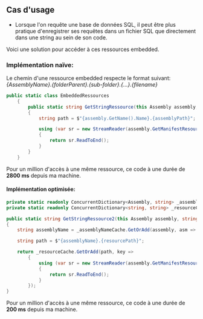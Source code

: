 ﻿---
tags: dotnet, tips
---

## Cas d'usage
- Lorsque l'on requête une base de données SQL, il peut être plus pratique d'enregistrer ses requêtes dans un fichier SQL que directement dans une string au sein de son code.

Voici une solution pour accéder à ces ressources embedded.

### Implémentation naïve: 

 Le chemin d'une ressource embedded respecte le format suivant:  
 *{AssemblyName}.{folderParent}.{sub-folder}.{...}.{filename}*


``` csharp
public static class EmbeddedRessources
    {
        public static string GetStringRessource(this Assembly assembly, string assemblyPath)
        {
            string path = $"{assembly.GetName().Name}.{assemblyPath}";

            using (var sr = new StreamReader(assembly.GetManifestResourceStream(path)))
            {
                return sr.ReadToEnd();
            }
        }
    }
````
Pour un million d'accès à une même ressource, ce code à une durée de **2800 ms** depuis ma machine.

#### Implémentation optimisée: 

``` csharp
private static readonly ConcurrentDictionary<Assembly, string> _assemblyNameCache = new ConcurrentDictionary<Assembly, string>();
private static readonly ConcurrentDictionary<string, string> _resourceCache = new ConcurrentDictionary<string, string>();

public static string GetStringRessource2(this Assembly assembly, string resourcePath)
{
    string assemblyName = _assemblyNameCache.GetOrAdd(assembly, asm => assembly.GetName().Name);

    string path = $"{assemblyName}.{resourcePath}";

    return _resourceCache.GetOrAdd(path, key =>
        {
            using (var sr = new StreamReader(assembly.GetManifestResourceStream(path)))
            {
                return sr.ReadToEnd();
            }
        });
}
````
Pour un million d'accès à une même ressource, ce code à une durée de **200 ms** depuis ma machine.
